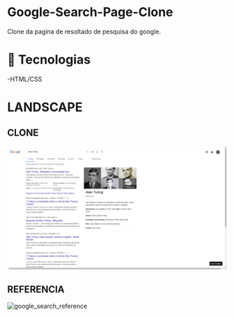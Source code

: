 # Google-Search-Page-Clone

Clone da pagina de resoltado de pesquisa do google.

# 📝 Tecnologias
-HTML/CSS

# LANDSCAPE
## CLONE
<img src="./assets/img/google_clone.png" alt='google_search_clone'>

## REFERENCIA
<img src="./assets/img/google_referencia.png" alt='google_search_reference'>